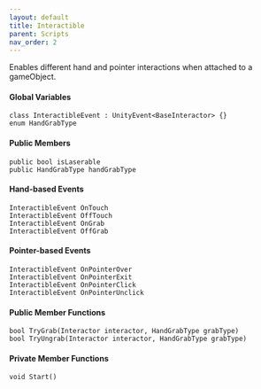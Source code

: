 ```yaml
---
layout: default
title: Interactible
parent: Scripts
nav_order: 2
---
```

Enables different hand and pointer interactions when attached to a gameObject.

#### Global Variables

    class InteractibleEvent : UnityEvent<BaseInteractor> {}  
    enum HandGrabType

#### Public Members  

    public bool isLaserable
    public HandGrabType handGrabType

#### Hand-based Events
    
    InteractibleEvent OnTouch
    InteractibleEvent OffTouch
    InteractibleEvent OnGrab
    InteractibleEvent OffGrab

#### Pointer-based Events

    InteractibleEvent OnPointerOver
    InteractibleEvent OnPointerExit
    InteractibleEvent OnPointerClick
    InteractibleEvent OnPointerUnclick

#### Public Member Functions

    bool TryGrab(Interactor interactor, HandGrabType grabType)
    bool TryUngrab(Interactor interactor, HandGrabType grabType)

#### Private Member Functions

    void Start()